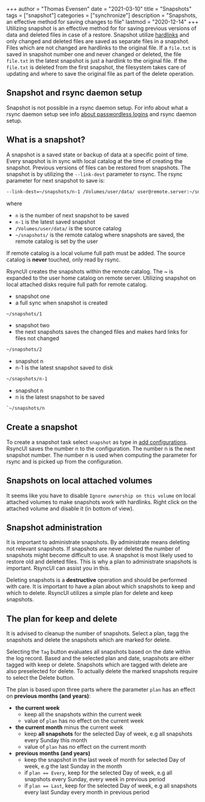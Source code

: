 +++
author = "Thomas Evensen"
date = "2021-03-10"
title =  "Snapshots"
tags = ["snapshot"]
categories = ["synchronize"]
description = "Snapshots, an effective method for saving changes to file"
lastmod = "2020-12-14"
+++
Utilizing snapshot is an effective method for for saving previous versions of data and deleted files in case of a restore. Snapshot utilize [hardlinks](https://en.wikipedia.org/wiki/Hard_link) and only changed and deleted files are saved as separate files in a snapshot. Files which are not changed are hardlinks to the original file. If a `file.txt` is saved in snapshot number one and never changed or deleted, the file `file.txt` in the latest snapshot is just a hardlink to the original file. If the `file.txt` is deleted from the first snapshot, the filesystem takes care of updating and where to save the original file as part of the delete operation.

## Snapshot and rsync daemon setup

Snapshot is not possible in a rsync daemon setup. For info about what a rsync daemon setup see info [about passwordless logins](/post/remotelogins/) and rsync daemon setup.

## What is a snapshot?

A snapshot is a saved state or backup of data at a specific point of time. Every snapshot is in sync with local catalog at the time of creating the snapshot. Previous versions of files can be restored from snapshots. The snapshot is by utilizing the `--link-dest` parameter to rsync. The rsync parameter for next snapshot to save is:
```bash
--link-dest=~/snapshots/n-1 /Volumes/user/data/ user@remote.server:~/snapshots/n
```
where

- `n` is the number of next snapshot to be saved
- `n-1` is the latest saved snapshot
- `/Volumes/user/data/` is the source catalog
- `~/snapshots/` is the remote catalog where snapshots are saved, the remote catalog is set by the user

If remote catalog is a local volume full path must be added. The source catalog is **never** touched, only read by rsync.

RsyncUI creates the snapshots within the remote catalog. The ~ is expanded to the user home catalog on remote server. Utilizing snapshot on local attached disks require full path for remote catalog.

- snapshot one
- a full sync when snapshot is created
```bash
~/snapshots/1
```  
- snapshot two
- the next snapshots saves the changed files and makes hard links for files not changed
```bash
~/snapshots/2
```
- snapshot n
- n-1 is the latest snapshot saved to disk
```bash
~/snapshots/n-1
```
- snapshot n
- n is the latest snapshot to be saved
```bash
`~/snapshots/n
```  

## Create a snapshot

To create a snapshot task select `snapshot` as type in [add configurations](/post/addconfigurations/). RsyncUI saves the number n to the configuration. The number n is the next snapshot number. The number n is used when computing the parameter for rsync
and is picked up from the configuration.

## Snapshots on local attached volumes

It seems like you have to disable `Ignore ownership on this volume` on local attached volumes to make snapshots work with hardlinks. Right click on the attached volume and disable it (in bottom of view).

## Snapshot administration

It is important to administrate snapshots. By administrate means deleting not relevant snapshots. If snapshots are never deleted the number of snapshots might become difficult to use. A snapshot is most likely used to restore old and deleted files. This is why a plan to administrate snapshots is important. RsyncUI can assist you in this.

Deleting snapshots is a **destructive** operation and should be performed with care. It is important to have a plan about which snapshots to keep and which to delete. RsyncUI utilizes a simple plan for delete and keep snapshots.

## The plan for keep and delete

It is advised to cleanup the number of snapshots. Select a plan, tagg the snapshots and delete the snapshots which are marked for delete.

Selecting the `Tag` button evaluates all snapshots based on the date within the log record. Based and the selected plan and date, snapshots are either tagged with keep or delete. Snapshots which are tagged with delete are also preselected for delete. To actually delete the marked snapshots require to select the Delete button.

The plan is based upon three parts where the parameter `plan` has an effect on **previous months (and years)**:

- **the current week**
  - keep all the snapshots within the current week
  - value of `plan` has no effect on the current week
- **the current month** minus the current week
  - keep **all snapshots** for the selected Day of week, e.g all snapshots every Sunday this month
  - value of `plan` has no effect on the current month
- **previous months (and years)**
  - keep the snapshot in the last week of month for selected Day of week, e.g the last Sunday in the month
  - if `plan == Every`, keep for the selected Day of week, e.g all snapshots every Sunday, every week in previous period
  - if `plan == Last`, keep for the selected Day of week, e.g all snapshots every last Sunday every month in previous period
